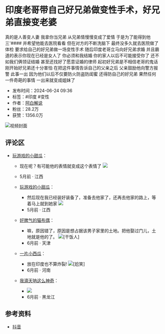 # 印度老哥带自己好兄弟做变性手术，好兄弟直接变老婆

真的是人善变人妻 我拿你当兄弟 从兄弟情慢慢变成了爱情 于是为了能得到他 三'#### 并希望他能去医院看看 但在对方的不断洗脑下 最终没多久就去医院做了体检 要求给自己的好兄弟做一场变性手术 随后印度老哥立马向好兄弟求婚 并且霸道的表示你现在已经是女人了 你必须和我结婚 你的家人以后不可能接受你了 还不如我们俩领证结婚 甚至还找好了愿意证婚的律师 起初好兄弟是不相信老哥的鬼话 刚开始好兄弟还十分害怕 在把这件事情告诉自己的父亲之后 父亲鼓励他向警方报警 此事一出 因为他们以后不仅要防火防盗防闺蜜 还得防自己的好兄弟 果然任何一件奇葩的事情 一出来就变成姐妹了

- 发布时间：2024-06-24 09:36
- 标签：#印度 #变性
- 作者：[阿白解说](//www.douyin.com/user/MS4wLjABAAAAfG6tRTW7OKLbF5k4PoKHbWs_JwCALpk0duqukcGgreXqD3MLCS1BZlchGyqYfls0)
- 粉丝：28.2万
- 获赞：1356.0万

![视频封面](//p3-pc-sign.douyinpic.com/image-cut-tos/696b6603514a550e04ef7bfc54fa3053~tplv-dy-resize-origshort-autoq-75:330.jpeg?biz_tag=pcweb_cover&from=327834062&lk3s=138a59ce&s=PackSourceEnum_WEBPC_RELATED_AWEME&sc=cover&se=false&x-expires=2052219600&x-signature=XxHIa0Im7boitqXj0a04%2BMYxXBk%3D)

## 评论区

- [玩游戏的小甜瓜](//www.douyin.com/user/MS4wLjABAAAARQwXru1nhp39g4btYUfaQS21HpuOfTOi5pKhGBcxDMOb6i9AdMyG-Qh7Vi8IPmfG)：
    - 现在呢？有可能他的表情就变成这个表情了
    ![](https://p26-sign.douyinpic.com/obj/tos-cn-i-3jr8j4ixpe/e9509de6b6624689b82e5073cbc397cf?lk3s=7b078dd2&x-expires=1736881200&x-signature=696bsBYfNJ2bXzeVNSjqB%2BwjB2U%3D&from=2064092626&s=sticker_comment&se=false&sc=sticker_heif&biz_tag=aweme_comment&l=20250114213950624C4823C8A89E12B337)
    - 5月前 · 江西
  
    - [玩游戏的小甜瓜](//www.douyin.com/user/MS4wLjABAAAARQwXru1nhp39g4btYUfaQS21HpuOfTOi5pKhGBcxDMOb6i9AdMyG-Qh7Vi8IPmfG)：
        - 然后现在我已经装好装备了，准备去他家了，还再去他家的路上，等着马上就到她家
        ![](https://p3-sign.douyinpic.com/obj/tos-cn-o-0812/oA5CAbtbAj0meAACEmaZxmhngDRyN3AwfmI9IA?lk3s=7b078dd2&x-expires=1736881200&x-signature=tnQBcyFGZxWjupI1jXCK438gdNg%3D&from=2064092626&s=sticker_comment&se=false&sc=sticker_heif&biz_tag=aweme_comment&l=20250114213950624C4823C8A89E12B337)
        - 5月前 · 江西
  
    - [好脾气的猫布偶](//www.douyin.com/user/MS4wLjABAAAAhEK-M-19t7nOLU6SfgoJZ0Vfd5kYEgEo3lCwOsppuMw)：
        - 嘛，原因错了，原因是想占据该男子家里的土地。把他娶过门儿，土地就是他的了。
        ![[干饭人]](https://p3-sign.douyinpic.com/obj/tos-cn-i-tsj2vxp0zn/0674983aa4254fbfa936ad857d11d9e8?lk3s=343af0a2&x-expires=2052219600&x-signature=hEbe54WFCJMpU2PZOocymUuv3iw%3D&from=876277922)
        - 6月前 · 天津
  
    - [一片小西瓜](//www.douyin.com/user/MS4wLjABAAAA6Iz9Ec5l4o5ePCd3skX-olzaVpzHl06Ih6aWE9cKQxCUTqHPmqaHkiRzJ9P1m-3U)：
        - 放在印度也不算炸裂!
        ![[尬笑]](https://p3-sign.douyinpic.com/obj/tos-cn-i-tsj2vxp0zn/455d711edbee4930b0ee5137408d019c?lk3s=343af0a2&x-expires=2052219600&x-signature=1dyvYmZFJxK%2BmSzr3KbhDMVv1dQ%3D&from=876277922)
        - 6月前 · 河南
  
    - [我滴天呐这么神奇](//www.douyin.com/user/MS4wLjABAAAAZ9dRNrPHLeWhExpdIR2s23FZZi7kUtyddvdXKEgIRWY)：
        - ![](https://p26-sign.douyinpic.com/tos-cn-i-p14lwwcsbr/da9ed4d71dc74aeebeed6a6025b47457~tplv-p14lwwcsbr-x2-q75-r:248:332:q75.image?lk3s=7b078dd2&x-expires=1736881200&x-signature=vYy0ZBLxZDhG1pFqYP5E7a90NOU%3D&from=2064092626&se=false&sc=thumb&biz_tag=aweme_comment&l=20250114213950624C4823C8A89E12B337)
        - 6月前 · 黑龙江

## 参考资料
- [抖音](https://www.douyin.com)